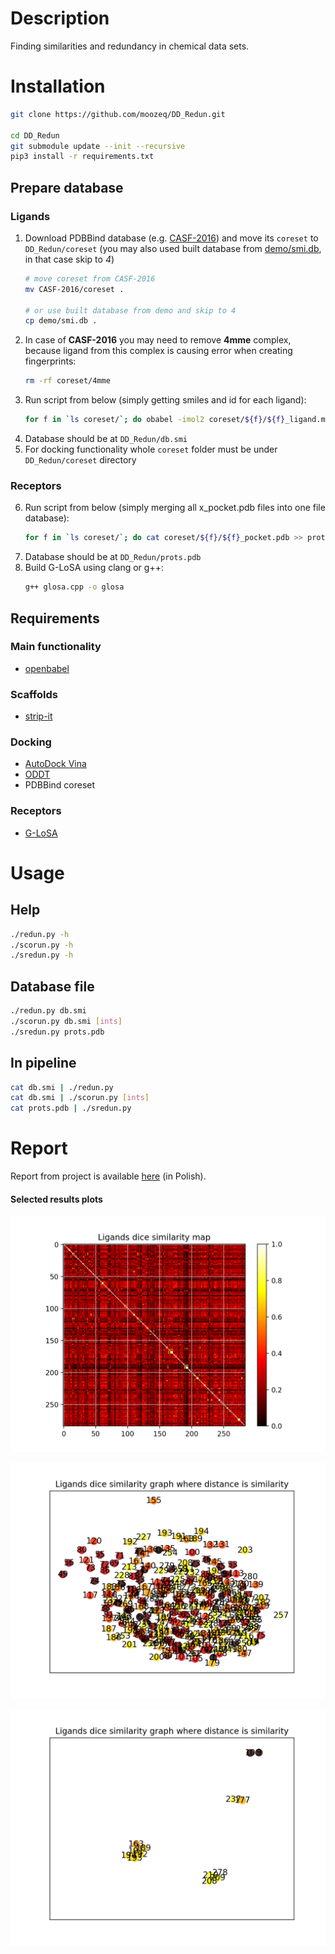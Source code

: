 # Description
Finding similarities and redundancy in chemical data sets.

# Installation

```bash
git clone https://github.com/moozeq/DD_Redun.git

cd DD_Redun
git submodule update --init --recursive
pip3 install -r requirements.txt
```

## Prepare database

### Ligands

1. Download PDBBind database (e.g. [CASF-2016](http://www.pdbbind.org.cn/casf.asp)) and move its `coreset` to `DD_Redun/coreset` (you may also used built database from [demo/smi.db](demo/smi.db), in that case skip to *4*)
    ```bash
    # move coreset from CASF-2016
    mv CASF-2016/coreset .

    # or use built database from demo and skip to 4
    cp demo/smi.db .
    ```
2. In case of **CASF-2016** you may need to remove **4mme** complex, because ligand from this complex is causing error when creating fingerprints:
    ```bash
    rm -rf coreset/4mme
    ```
3. Run script from below (simply getting smiles and id for each ligand):
    ```bash
    for f in `ls coreset/`; do obabel -imol2 coreset/${f}/${f}_ligand.mol2 -osmi | awk '{print $1" "$2}' >> db.smi; done
    ```
4. Database should be at `DD_Redun/db.smi`
5. For docking functionality whole `coreset` folder must be under `DD_Redun/coreset` directory

### Receptors

6. Run script from below (simply merging all x_pocket.pdb files into one file database):
    ```bash
    for f in `ls coreset/`; do cat coreset/${f}/${f}_pocket.pdb >> prots.pdb; done
    ```
7. Database should be at `DD_Redun/prots.pdb`
8. Build G-LoSA using clang or g++:
    ```bash
    g++ glosa.cpp -o glosa
    ```

## Requirements
### Main functionality
- [openbabel](http://openbabel.org/wiki/Main_Page)

### Scaffolds
- [strip-it](http://silicos-it.be.s3-website-eu-west-1.amazonaws.com/software/strip-it/1.0.2/strip-it.html)

### Docking
- [AutoDock Vina](http://vina.scripps.edu/)
- [ODDT](https://pythonhosted.org/oddt/)
- PDBBind coreset

### Receptors
- [G-LoSA](https://compbio.lehigh.edu/GLoSA/index.html)

# Usage

## Help
```bash
./redun.py -h
./scorun.py -h
./sredun.py -h
```

## Database file
```bash
./redun.py db.smi
./scorun.py db.smi [ints]
./sredun.py prots.pdb
```

## In pipeline
```bash
cat db.smi | ./redun.py
cat db.smi | ./scorun.py [ints]
cat prots.pdb | ./sredun.py
```

# Report

Report from project is available [here](docs/Report_PL.pdf) (in Polish).

<html>
<body>
    <div>
        <h4>Selected results plots</h4>
        <p><img src="demo/all_no_threshold.png"></p>
        <p><img src="demo/all_no_threshold_dist.png"></p>
        <p><img src="demo/complex_1_t08_dist.png"></p>
    </div>
</body>
</html>